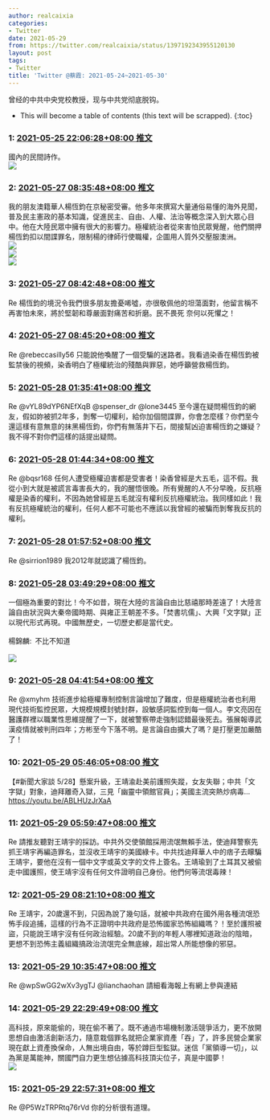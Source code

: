 ```yaml
---
author: realcaixia
categories:
- Twitter
date: 2021-05-29
from: https://twitter.com/realcaixia/status/1397192343955120130
layout: post
tags:
- Twitter
title: 'Twitter @蔡霞: 2021-05-24~2021-05-30'
---
```


曾经的中共中央党校教授，现与中共党彻底脱钩。 

* This will become a table of contents (this text will be scrapped).
{:toc}

### 1: [2021-05-25 22:06:28+08:00 推文](https://twitter.com/realcaixia/status/1397192343955120130)

國內的民間詩作。<br><img style src="https://pbs.twimg.com/media/E2PTB3CWUAMbHTP?format=jpg&name=orig" referrerpolicy="no-referrer">

### 2: [2021-05-27 08:35:48+08:00 推文](https://twitter.com/realcaixia/status/1397713110736244738)

我的朋友澳籍華人楊恆鈞在京秘密受審。他多年來撰寫大量通俗易懂的海外見聞，普及民主憲政的基本知識，促進民主、自由、人權、法治等概念深入到大眾心目中。他在大陸民眾中擁有很大的影響力。極權統治者從來害怕民眾覺醒，他們關押楊恆鈞扣以間諜罪名，限制楊的律師行使職權，企圖用人質外交壓服澳洲。<br><img style src="https://pbs.twimg.com/media/E2WsqVLWYAUE9PA?format=jpg&name=orig" referrerpolicy="no-referrer"><br><img style src="https://pbs.twimg.com/media/E2WsqVKWQAAgjk4?format=jpg&name=orig" referrerpolicy="no-referrer"><br><img style src="https://pbs.twimg.com/media/E2WsqVOXIAIZHPk?format=jpg&name=orig" referrerpolicy="no-referrer">

### 3: [2021-05-27 08:42:48+08:00 推文](https://twitter.com/realcaixia/status/1397714873291784200)

Re 楊恆鈞的境況令我們很多朋友擔憂唏噓，亦很敬佩他的坦蕩面對，他留言稱不再害怕未來，將於堅韌和尊嚴面對痛苦和折磨。民不畏死 奈何以死懼之！

### 4: [2021-05-27 08:45:20+08:00 推文](https://twitter.com/realcaixia/status/1397715510859599873)

Re @rebeccasilly56 只能說他喚醒了一個受騙的迷路者。我看過染香在楊恆鈞被監禁後的視頻，染香明白了極權統治的殘酷與罪惡，她呼籲營救楊恆鈞。

### 5: [2021-05-28 01:35:41+08:00 推文](https://twitter.com/realcaixia/status/1397969773183524864)

Re @vYL89dYP6NEfXqB @spenser_dr @lone3445 至今還在疑問楊恆鈞的網友，假如妳被抓2年多，剝奪一切權利，給你加個間諜罪，你會怎麼樣？你們至今還這樣有意無意的抹黑楊恆鈞，你們有無落井下石，間接幫凶迫害楊恆鈞之嫌疑？我不得不對你們這樣的話提出疑問。

### 6: [2021-05-28 01:44:34+08:00 推文](https://twitter.com/realcaixia/status/1397972009250869248)

Re @bqsr168 任何人遭受極權迫害都是受害者！染香曾經是大五毛，這不假。我從小到大就是被謊言毒害長大的，我的醒悟很晚。所有覺醒的人不分早晚，反抗極權是染香的權利，不因為她曾經是五毛就沒有權利反抗極權統治。我同樣如此！我有反抗極權統治的權利，任何人都不可能也不應該以我曾經的被騙而剝奪我反抗的權利。

### 7: [2021-05-28 01:57:52+08:00 推文](https://twitter.com/realcaixia/status/1397975356666155008)

Re @sirrion1989 我2012年就認識了楊恆鈞。

### 8: [2021-05-28 03:49:29+08:00 推文](https://twitter.com/realcaixia/status/1398003446100512773)

一個極為重要的對比！今不如昔，現在大陸的言論自由比慈禧那時差遠了！大陸言論自由狀況與大秦帝國時期、與雍正王朝差不多。「焚書坑儒」、大興「文字獄」正以現代形式再現。中國無歷史，一切歷史都是當代史。<br><br>楊錦麟: 不比不知道<br><br><img style src="https://pbs.twimg.com/media/E2ZCey9UYAcu06W?format=jpg&name=orig" referrerpolicy="no-referrer">

### 9: [2021-05-28 04:41:54+08:00 推文](https://twitter.com/realcaixia/status/1398016633990430724)

Re @xmyhm 技術進步給極權專制控制言論增加了難度，但是極權統治者也利用現代技術監控民眾，大規模規模封號封群，設敏感詞監控到每一個人。李文亮因在醫護群裡以職業性思維提醒了一下，就被警察帶走強制認錯最後死去。張展報導武漢疫情就被判刑四年；方彬至今下落不明。是言論自由擴大了嗎？是打壓更加嚴酷了！

### 10: [2021-05-29 05:46:05+08:00 推文](https://twitter.com/realcaixia/status/1398395174506663937)

【#新聞大家談 5/28】懸案升級，王靖渝赴美前護照失蹤，女友失聯；中共「文字獄」對象，迪拜離奇入獄，三見「幽靈中領館官員」；美國主流突熱炒病毒... <a href="https://youtu.be/ABLHUzJrXaA" target="_blank" rel="noopener noreferrer">https://youtu.be/ABLHUzJrXaA</a>

### 11: [2021-05-29 05:59:47+08:00 推文](https://twitter.com/realcaixia/status/1398398621683494915)

Re 請推友聽對王靖宇的採訪。中共外交使領館採用流氓無賴手法，使迪拜警察先抓王靖宇再編造罪名，並沒收王靖宇的美國綠卡。中共找迪拜華人中的痞子去矇騙王靖宇，要他在沒有一個中文字或英文字的文件上簽名。王靖瑜到了土耳其又被偷走中國護照，使王靖宇沒有任何文件證明自己身份。他們何等流氓毒辣！

### 12: [2021-05-29 08:21:10+08:00 推文](https://twitter.com/realcaixia/status/1398434204539625473)

Re 王靖宇，20歲還不到，只因為說了幾句話，就被中共政府在國外用各種流氓恐怖手段追捕，這樣的行為不正證明中共政府是恐怖國家恐怖組織嗎？！至於護照被盜，只能說王靖宇沒有任何政治經驗。20歲不到的年輕人哪裡知道政治的陰暗，更想不到恐怖主義組織搞政治流氓完全無底線，超出常人所能想像的邪惡。

### 13: [2021-05-29 10:35:47+08:00 推文](https://twitter.com/realcaixia/status/1398468082344005634)

Re @wpSwGG2wXv3ygTJ @lianchaohan 請細看海報上有網上參與連結

### 14: [2021-05-29 22:29:49+08:00 推文](https://twitter.com/realcaixia/status/1398647773176729601)

高科技，原來能偷的，現在偷不著了。既不通過市場機制激活競爭活力，更不放開思想自由激活創新活力，隨意栽個罪名就把企業家資產「吞」了，許多民營企業家現在獻上資產換保命，人無出境自由，等於蹲巨型監獄。迷信「黨領導一切」，以為黨是萬能神，關國門自力更生想佔據高科技頂尖位子，真是中國夢！<br><img style src="https://pbs.twimg.com/media/E2j-u5ZWYAA4wKU?format=jpg&name=orig" referrerpolicy="no-referrer">

### 15: [2021-05-29 22:57:31+08:00 推文](https://twitter.com/realcaixia/status/1398654742897774601)

Re @P5WzTRPRtq76rVd 你的分析很有道理。

